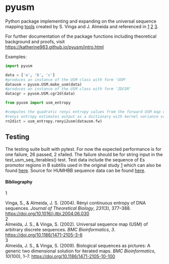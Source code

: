 # pyusm

Python package implementing and expanding on the universal sequence mapping [tools](<https://github.com/usm/usm.github.com>) created by S. Vinga and J. Almeida and referenced in [1](#1) [2](#2) [3](#3). 

For further documentation of the package functions including theoretical background and proofs, visit <https://katherine983.github.io/pyusm/intro.html>


Examples:
```python
import pyusm

data = ['a', 'b', 'c']
#produces an instance of the USM class with form 'USM'
datausm = pyusm.USM.make_usm(data)
#produces an instance of the USM class with form '2DCGR'
datacgr = pyusm.USM.cgr2d(data)
```

```python
from pyusm import usm_entropy

#computes the quadratic renyi entropy values from the forward USM map coordinates in datausm.fw
#renyi entropy estimates output as a dictionary with kernel variance values as keys
rn2dict = usm_entropy.renyi2usm(datausm.fw)
```

## Testing
The testing suite built with pytest. For now the expected performance is for one failure, 26 passed, 2 xfailed. The failure should be for string input in the test_usm_seq_iterables() test. Test data include the sequence of Es promotor regions in B subtilis used in the original study [1](#1) which can also be found [here](<https://github.com/usm/usm.github.com/blob/master/entropy/Es.seq.txt>). Source for HUMHBB sequence data can be found [here](<https://www.ncbi.nlm.nih.gov/nuccore/U01317.1>).

#### Bibliography
<a name="1">1</a><div class="csl-entry">Vinga, S., &#38; Almeida, J. S. (2004). Rényi continuous entropy of DNA sequences. <i>Journal of Theoretical Biology</i>, <i>231</i>(3), 377–388. https://doi.org/10.1016/j.jtbi.2004.06.030</div>
<a name="2">2</a><div class="csl-entry">Almeida, J. S., &#38; Vinga, S. (2002). Universal sequence map (USM) of arbitrary discrete sequences. <i>BMC Bioinformatics</i>, <i>3</i>. https://doi.org/10.1186/1471-2105-3-6</div>
<a name="3">3</a><div class="csl-entry">Almeida, J. S., &#38; Vinga, S. (2009). Biological sequences as pictures: A generic two dimensional solution for iterated maps. <i>BMC Bioinformatics</i>, <i>10</i>(100), 1–7. https://doi.org/10.1186/1471-2105-10-100</div>
